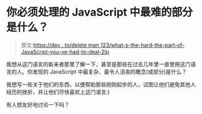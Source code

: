 # 你必须处理的 JavaScript 中最难的部分是什么？

> 原文:[https://dev . to/delete man 123/what-s-the-hard-the-part-of-JavaScript-you-ve-had-to-deal-2lp](https://dev.to/deleteman123/what-s-the-hardest-part-of-javascript-you-ve-had-to-deal-with-2lpe)

我想从这门语言的新来者那里了解一下，甚至是那些在过去几年里一直使用这门语言的人。你发现的 JavaScript 中最复杂、最令人沮丧的概念(或部分)是什么？

我想写一些关于他们的东西，以便帮助那些刚刚起步的人，试图让他们避免其他人经历的挫折，并让他们尽快喜欢上这门语言:)

有人想友好地讨论一下吗？